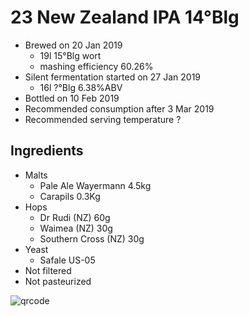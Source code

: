 # 23 New Zealand IPA 14°Blg

  * Brewed on 20 Jan 2019
    * 19l 15°Blg wort
    * mashing efficiency 60.26%
  * Silent fermentation started on 27 Jan 2019
    * 16l ?°Blg 6.38%ABV
  * Bottled on 10 Feb 2019
  * Recommended consumption after 3 Mar 2019
  * Recommended serving temperature ?

## Ingredients

  * Malts
    * Pale Ale Wayermann 4.5kg
    * Carapils 0.3Kg
  * Hops
    * Dr Rudi (NZ) 60g
    * Waimea (NZ) 30g
    * Southern Cross (NZ) 30g
  * Yeast
    * Safale US-05
  * Not filtered
  * Not pasteurized
  
![qrcode](qrs/23.png)

